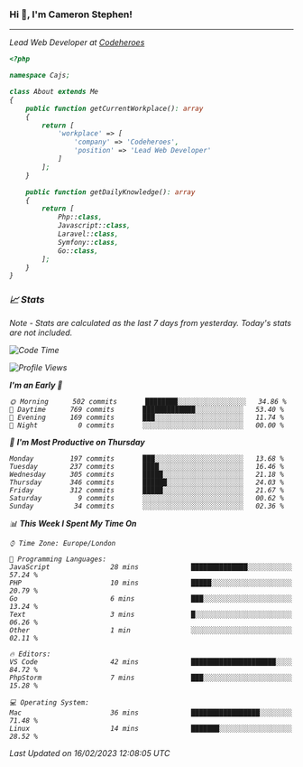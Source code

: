 ### Hi 👋, I'm Cameron Stephen!
<hr>
<p><em>Lead Web Developer at <a href="https://codeheroes.co.uk">Codeheroes</a></p>


```php
<?php

namespace Cajs;

class About extends Me
{
    public function getCurrentWorkplace(): array
    {
        return [
            'workplace' => [
                'company' => 'Codeheroes',
                'position' => 'Lead Web Developer'
            ]
        ];
    }

    public function getDailyKnowledge(): array
    {
        return [
            Php::class,
            Javascript::class,
            Laravel::class,
            Symfony::class,
            Go::class,
        ];
    }
}
```

### 📈 Stats
<p><em>Note - Stats are calculated as the last 7 days from yesterday. Today's stats are not included.</em></p>


<!--START_SECTION:waka-->
![Code Time](http://img.shields.io/badge/Code%20Time-3%2C251%20hrs%2034%20mins-blue)

![Profile Views](http://img.shields.io/badge/Profile%20Views-0-blue)

**I'm an Early 🐤** 

```text
🌞 Morning      502 commits       ████████░░░░░░░░░░░░░░░░░   34.86 % 
🌆 Daytime      769 commits       █████████████░░░░░░░░░░░░   53.40 % 
🌃 Evening      169 commits       ███░░░░░░░░░░░░░░░░░░░░░░   11.74 % 
🌙 Night          0 commits       ░░░░░░░░░░░░░░░░░░░░░░░░░   00.00 % 

```
📅 **I'm Most Productive on Thursday** 

```text
Monday         197 commits       ███░░░░░░░░░░░░░░░░░░░░░░   13.68 % 
Tuesday        237 commits       ████░░░░░░░░░░░░░░░░░░░░░   16.46 % 
Wednesday      305 commits       █████░░░░░░░░░░░░░░░░░░░░   21.18 % 
Thursday       346 commits       ██████░░░░░░░░░░░░░░░░░░░   24.03 % 
Friday         312 commits       █████░░░░░░░░░░░░░░░░░░░░   21.67 % 
Saturday         9 commits       ░░░░░░░░░░░░░░░░░░░░░░░░░   00.62 % 
Sunday          34 commits       ░░░░░░░░░░░░░░░░░░░░░░░░░   02.36 % 

```


📊 **This Week I Spent My Time On** 

```text
⌚︎ Time Zone: Europe/London

💬 Programming Languages: 
JavaScript               28 mins             ██████████████░░░░░░░░░░░   57.24 % 
PHP                      10 mins             █████░░░░░░░░░░░░░░░░░░░░   20.79 % 
Go                       6 mins              ███░░░░░░░░░░░░░░░░░░░░░░   13.24 % 
Text                     3 mins              █░░░░░░░░░░░░░░░░░░░░░░░░   06.26 % 
Other                    1 min               ░░░░░░░░░░░░░░░░░░░░░░░░░   02.11 % 

🔥 Editors: 
VS Code                  42 mins             █████████████████████░░░░   84.72 % 
PhpStorm                 7 mins              ███░░░░░░░░░░░░░░░░░░░░░░   15.28 % 

💻 Operating System: 
Mac                      36 mins             █████████████████░░░░░░░░   71.48 % 
Linux                    14 mins             ███████░░░░░░░░░░░░░░░░░░   28.52 % 

```


 Last Updated on 16/02/2023 12:08:05 UTC
<!--END_SECTION:waka-->

